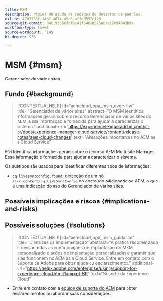 ```yaml
---
title: MSM
description: Página de ajuda de códigos do detector de padrões.
exl-id: 47d3736f-146f-4674-a5e8-affad537c120
source-git-commit: 84c193b66fbf9c41f546e8575a0aa17e94043b9a
workflow-type: tm+mt
source-wordcount: '145'
ht-degree: 93%

---
```


# MSM {#msm}

Gerenciador de vários sites

## Fundo {#background}

>[!CONTEXTUALHELP]
>id="aemcloud_bpa_msm_overview"
>title="Gerenciador de vários sites"
>abstract="O MSM identifica informações gerais sobre o recurso Gerenciador de vários sites do AEM. Essa informação é fornecida para ajudar a caracterizar o sistema."
>additional-url="https://experienceleague.adobe.com/pt-br/docs/experience-manager-cloud-service/content/release-notes/aem-cloud-changes" text="Alterações importantes no AEM as a Cloud Service"

`MSM`  Identifica informações gerais sobre o recurso AEM Multi-site Manager. Essa informação é fornecida para ajudar a caracterizar o sistema.

Os subtipos são usados para identificar diferentes tipos de informações:

* `cq.livesyncconfig.found`: detecção de um nó `/jcr:content/cq:LiveSyncConfig` no conteúdo adicionado ao AEM, o que é uma indicação do uso do Gerenciador de vários sites.

## Possíveis implicações e riscos {#implications-and-risks}


## Possíveis soluções {#solutions}

>[!CONTEXTUALHELP]
>id="aemcloud_bpa_msm_guidance"
>title="Diretrizes de implementação"
>abstract="A prática recomendada é revisar todas as configurações de implantação do MSM personalizado e ações de implantação personalizadas e garantir que elas funcionem no AEM as a Cloud Service. Entre em contato com o Suporte da Adobe para obter ajuda ou esclarecimentos."
>additional-url="https://helpx.adobe.com/enterprise/using/support-for-experience-cloud.html?lang=pt-BR" text="Suporte da Experience Cloud"

* Entre em contato com a [equipe de suporte do AEM](https://helpx.adobe.com/br/enterprise/using/support-for-experience-cloud.html) para obter esclarecimentos ou abordar suas considerações.

